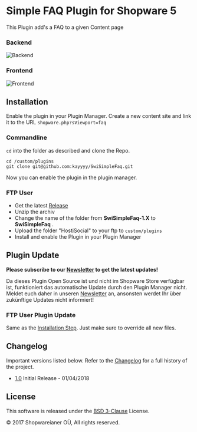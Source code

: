 # Simple FAQ Plugin for Shopware 5
This Plugin add's a FAQ to a given Content page

### Backend
![Backend](http://res.cloudinary.com/dn13zivyk/image/upload/v1522591037/Screenshot_2018-04-01_15.54.58_vspyvu.jpg)

### Frontend
![Frontend](http://res.cloudinary.com/dn13zivyk/image/upload/v1522591037/Screenshot_2018-04-01_15.55.45_hf58ta.jpg)

## Installation
Enable the plugin in your Plugin Manager.
Create a new content site and link it to the URL `shopware.php?sViewport=faq`

### Commandline
`cd` into the folder as described and clone the Repo.
```
cd /custom/plugins
git clone git@github.com:kayyyy/SwiSimpleFaq.git
```

Now you can enable the plugin in the plugin manager.

### FTP User
* Get the latest [Release](https://github.com/kayyyy/SwiSimpleFaq/releases)
* Unzip the archiv
* Change the name of the folder from **SwiSimpleFaq-1.X** to **SwiSimpleFaq** .
* Upload the folder "HostiSocial" to your ftp to `custom/plugins`
* Install and enable the Plugin in your Plugin Manager

## Plugin Update

**Please subscribe to our [Newsletter](http://hostianer.us9.list-manage.com/subscribe?u=4e55406fb502f96bc7d02c0b0&id=fbcf3df405) to get the latest updates!**

Da dieses Plugin Open Source ist und nicht im Shopware Store verfügbar ist, funktioniert das automatische
Update durch den Plugin Manager nicht. Meldet euch daher in unseren [Newsletter](http://hostianer.us9.list-manage.com/subscribe?u=4e55406fb502f96bc7d02c0b0&id=fbcf3df405) an,
ansonsten werdet Ihr über zukünftige Updates nicht informiert!

### FTP User Plugin Update
Same as the [Installation Step](https://github.com/kayyyy/SwiSimpleFaq#ftp-user). Just make sure to override all new files.

## Changelog

Important versions listed below. Refer to the [Changelog](CHANGELOG.md) for a full history of the project.
- [1.0](CHANGELOG.md) Initial Release - 01/04/2018

## License

This software is released under the [BSD 3-Clause](LICENSE) License.

© 2017 Shopwareianer OÜ, All rights reserved.